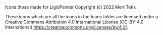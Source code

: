 Icons those made for LigidPainter
Copyright (c) 2022 Mert Tetik

These icons which are all the icons in the Icons folder are licensed under a Creative Commons Attribution 4.0 International
License (CC-BY-4.0 International) <https://creativecommons.org/licenses/by/4.0/>.